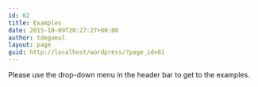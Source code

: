 ```yaml
---
id: 62
title: Examples
date: 2015-10-09T20:27:27+00:00
author: tdegueul
layout: page
guid: http://localhost/wordpress/?page_id=61
---
```

Please use the drop-down menu in the header bar to get to the examples.